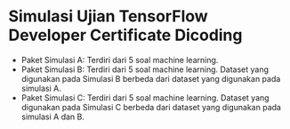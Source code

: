 # Simulasi Ujian TensorFlow Developer Certificate Dicoding

- Paket Simulasi A: Terdiri dari 5 soal machine learning. 
- Paket Simulasi B: Terdiri dari 5 soal machine learning. Dataset yang digunakan pada Simulasi B berbeda dari dataset yang digunakan pada simulasi A.
- Paket Simulasi C: Terdiri dari 5 soal machine learning. Dataset yang digunakan pada Simulasi C berbeda dari dataset yang digunakan pada simulasi A dan B.
